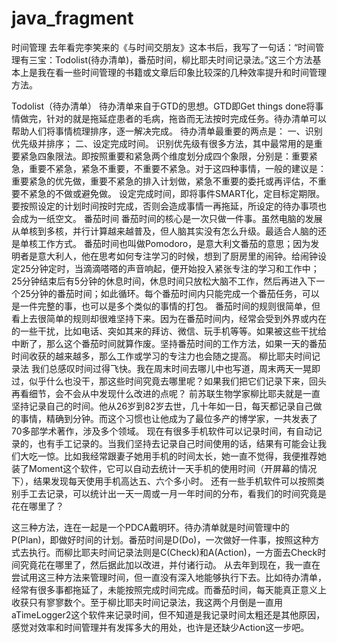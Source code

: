 # java_fragment

时间管理
去年看完李笑来的《与时间交朋友》这本书后，我写了一句话：“时间管理有三宝：Todolist(待办清单)，番茄时间，柳比耶夫时间记录法。”这三个方法基本上是我在看一些时间管理的书籍或文章后印象比较深的几种效率提升和时间管理方法。

Todolist（待办清单）
待办清单来自于GTD的思想。GTD即Get things done将事情做完，针对的就是拖延症患者的毛病，拖沓而无法按时完成任务。待办清单可以帮助人们将事情梳理排序，逐一解决完成。
待办清单最重要的两点是：
一、识别优先级并排序；
二、设定完成时间。
识别优先级有很多方法，其中最常用的是重要紧急四象限法。即按照重要和紧急两个维度划分成四个象限，分别是：重要紧急，重要不紧急，紧急不重要，不重要不紧急。对于这四种事情，一般的建议是：重要紧急的优先做，重要不紧急的排入计划做，紧急不重要的委托或再评估，不重要不紧急的不做或避免做。
设定完成时间，即将事件SMART化，定目标定期限。要按照设定的计划时间按时完成，否则会造成事情一再拖延，所设定的待办事项也会成为一纸空文。
番茄时间
番茄时间的核心是一次只做一件事。虽然电脑的发展从单核到多核，并行计算越来越普及，但人脑其实没有怎么升级。最适合人脑的还是单核工作方式。
番茄时间也叫做Pomodoro，是意大利文番茄的意思；因为发明者是意大利人，他在思考如何专注学习的时候，想到了厨房里的闹钟。给闹钟设定25分钟定时，当滴滴嗒嗒的声音响起，便开始投入紧张专注的学习和工作中；25分钟结束后有5分钟的休息时间，休息时间只放松大脑不工作，然后再进入下一个25分钟的番茄时间；如此循环。每个番茄时间内只能完成一个番茄任务，可以是一件完整的事，也可以是多个类似的事情的打包。
番茄时间的规则很简单，但看上去很简单的规则却很难坚持下来。因为在番茄时间内，经常会受到外界或内在的一些干扰，比如电话、突如其来的拜访、微信、玩手机等等。如果被这些干扰给中断了，那么这个番茄时间就算作废。坚持番茄时间的工作方法，如果一天的番茄时间收获的越来越多，那么工作或学习的专注力也会随之提高。
柳比耶夫时间记录法
我们总感叹时间过得飞快。我在周末时间去哪儿中也写道，周末两天一晃即过，似乎什么也没干，那这些时间究竟去哪里呢？如果我们把它们记录下来，回头再看细节，会不会从中发现什么改进的点呢？
前苏联生物学家柳比耶夫就是一直坚持记录自己的时间。他从26岁到82岁去世，几十年如一日，每天都记录自己做的事情，精确到分钟。而这个习惯也让他成为了最位多产的博学家，一共发表了70多部学术著作，涉及多个领域。
现在有很多手机软件可以记录时间，有自动记录的，也有手工记录的。当我们坚持去记录自己时间使用的话，结果有可能会让我们大吃一惊。比如我经常跟妻子她用手机的时间太长，她一直不觉得，我便推荐她装了Moment这个软件，它可以自动去统计一天手机的使用时间（开屏幕的情况下），结果发现每天使用手机高达五、六个多小时。
还有一些手机软件可以按照类别手工去记录，可以统计出一天一周或一月一年时间的分布，看我们的时间究竟是花在哪里了？

这三种方法，连在一起是一个PDCA戴明环。待办清单就是时间管理中的P(Plan)，即做好时间的计划。番茄时间是D(Do)，一次做好一件事，按照这种方式去执行。而柳比耶夫时间记录法则是C(Check)和A(Action)，一方面去Check时间究竟花在哪里了，然后据此加以改进，并付诸行动。
从去年到现在，我一直在尝试用这三种方法来管理时间，但一直没有深入地能够执行下去。比如待办清单，经常有很多事都拖延了，未能按照完成时间完成。而番茄时间，每天能真正意义上收获只有寥寥数个。至于柳比耶夫时间记录法，我这两个月倒是一直用aTimeLogger2这个软件来记录时间，但不知道是我记录时间太粗还是其他原因，感觉对效率和时间管理并有发挥多大的用处，也许是还缺少Action这一步吧。

